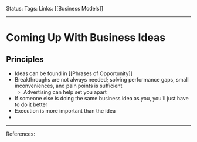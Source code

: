 Status:
Tags:
Links: [[Business Models]]
___
# Coming Up With Business Ideas
## Principles
- Ideas can be found in [[Phrases of Opportunity]]
- Breakthroughs are not always needed; solving performance gaps, small inconveniences, and pain points is sufficient
	- Advertising can help set you apart
- If someone else is doing the same business idea as you, you'll just have to do it better
- Execution is more important than the idea
- 
___
References: